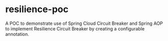 # resilience-poc
A POC to demonstrate use of Spring Cloud Circuit Breaker and Spring AOP to implement Resilience Circuit Breaker by creating a configurable annotation.
